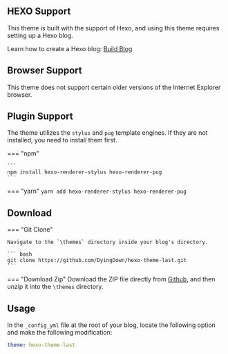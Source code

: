 ## HEXO Support

This theme is built with the support of Hexo, and using this theme requires setting up a Hexo blog.

Learn how to create a Hexo blog: [Build Blog](https://dyingdown.github.io/2019/08/13/Build-Blog/)

## Browser Support

This theme does not support certain older versions of the Internet Explorer browser.

## Plugin Support

The theme utilizes the `stylus` and `pug` template engines. If they are not installed, you need to install them first.

=== "npm"
	
	``` 
	npm install hexo-renderer-stylus hexo-renderer-pug
	```

=== "yarn"
	```
	yarn add hexo-renderer-stylus hexo-renderer-pug
	```

## Download

=== "Git Clone"

	Navigate to the `\themes` directory inside your blog's directory.
	
	``` bash
	git clone https://github.com/DyingDown/hexo-theme-last.git
	```

=== "Download Zip"
	Download the ZIP file directly from [Github](https://github.com/DyingDown/hexo-theme-last), and then unzip it into the `\themes` directory.

## Usage

In the `_config_yml` file at the root of your blog, locate the following option and make the following modification:

```yml
theme: hexo-theme-last
```

